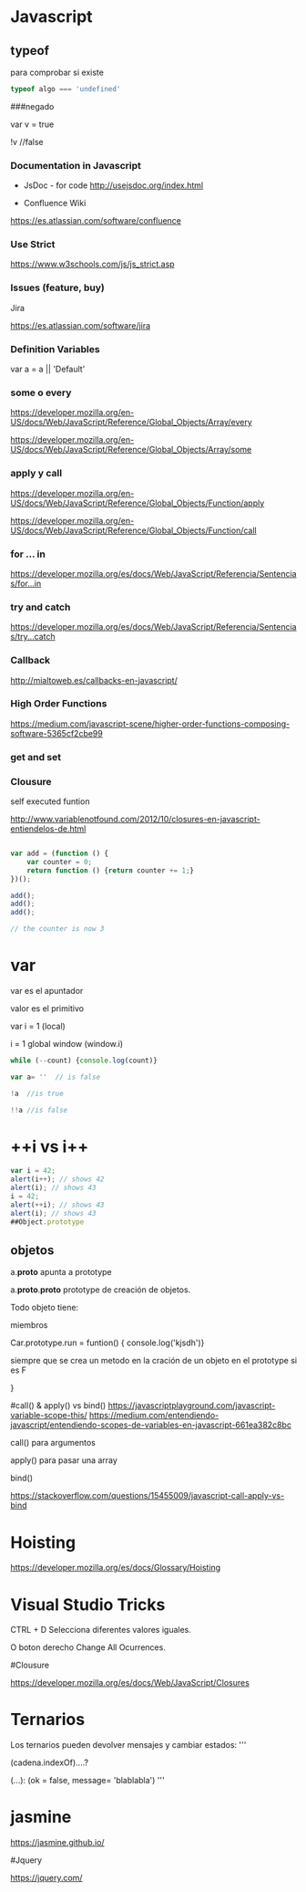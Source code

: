# Javascript

## typeof 

para comprobar si existe
``` javascript
typeof algo === 'undefined'
```

###negado

var v = true

!v   //false

### Documentation in Javascript

* JsDoc - for code
http://usejsdoc.org/index.html

* Confluence Wiki

https://es.atlassian.com/software/confluence

### Use Strict

https://www.w3schools.com/js/js_strict.asp

### Issues (feature, buy)
Jira

https://es.atlassian.com/software/jira

### Definition Variables

var a = a || 'Default'

### some o every 

https://developer.mozilla.org/en-US/docs/Web/JavaScript/Reference/Global_Objects/Array/every

https://developer.mozilla.org/en-US/docs/Web/JavaScript/Reference/Global_Objects/Array/some

### apply y call

https://developer.mozilla.org/en-US/docs/Web/JavaScript/Reference/Global_Objects/Function/apply

https://developer.mozilla.org/en-US/docs/Web/JavaScript/Reference/Global_Objects/Function/call

### for ... in

https://developer.mozilla.org/es/docs/Web/JavaScript/Referencia/Sentencias/for...in

### try and catch

https://developer.mozilla.org/es/docs/Web/JavaScript/Referencia/Sentencias/try...catch

### Callback
http://mialtoweb.es/callbacks-en-javascript/

### High Order Functions

https://medium.com/javascript-scene/higher-order-functions-composing-software-5365cf2cbe99



### get and set


### Clousure
self executed funtion

http://www.variablenotfound.com/2012/10/closures-en-javascript-entiendelos-de.html


```javascript

var add = (function () {
    var counter = 0;
    return function () {return counter += 1;}
})();

add();
add();
add();

// the counter is now 3

```
# var

var es el apuntador

valor es el primitivo

var i = 1 (local)

i = 1 global window    (window.i)




``` javascript
while (--count) {console.log(count)}
```


``` javascript
var a= ''  // is false

!a  //is true

!!a //is false
```
# ++i vs i++

``` javascript
var i = 42;
alert(i++); // shows 42
alert(i); // shows 43
i = 42;
alert(++i); // shows 43
alert(i); // shows 43
##Object.prototype
```

## objetos

a.__proto__
apunta a prototype


a.__proto__.__proto__ prototype de creación de objetos.


Todo objeto tiene:

miembros

Car.prototype.run = funtion() { console.log('kjsdh')}


siempre que se crea un metodo en la cración de un objeto en el prototype si es F


}

#call() & apply() vs bind()
https://javascriptplayground.com/javascript-variable-scope-this/
https://medium.com/entendiendo-javascript/entendiendo-scopes-de-variables-en-javascript-661ea382c8bc

call() para argumentos 

apply() para pasar una array

bind()

https://stackoverflow.com/questions/15455009/javascript-call-apply-vs-bind

# Hoisting 

https://developer.mozilla.org/es/docs/Glossary/Hoisting

# Visual Studio Tricks
CTRL + D Selecciona diferentes valores iguales.

O boton derecho Change All Ocurrences.

#Clousure

https://developer.mozilla.org/es/docs/Web/JavaScript/Closures

# Ternarios


Los ternarios pueden devolver mensajes y cambiar estados:
'''

(cadena.indexOf)....?

(...): (ok = false, message= 'blablabla')
'''


# jasmine

https://jasmine.github.io/

#Jquery

https://jquery.com/
